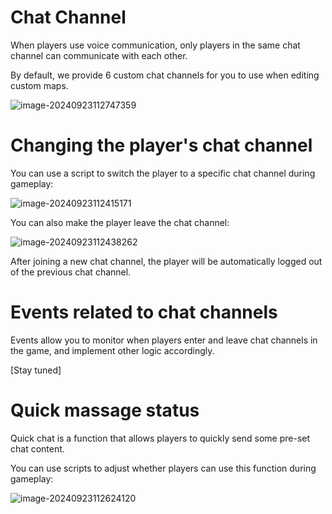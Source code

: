 # Chat Channel

When players use voice communication, only players in the same chat channel can communicate with each other.

By default, we provide 6 custom chat channels for you to use when editing custom maps.

![image-20240923112747359](https://dl.dir.freefiremobile.com/common/OB46/CSH/OfficialWeb/19-ChatChannel/image-20240923112747359.png)

# Changing the player's chat channel

You can use a script to switch the player to a specific chat channel during gameplay:

![image-20240923112415171](https://dl.dir.freefiremobile.com/common/OB46/CSH/OfficialWeb/19-ChatChannel/image-20240923112415171.png)

You can also make the player leave the chat channel:

![image-20240923112438262](https://dl.dir.freefiremobile.com/common/OB46/CSH/OfficialWeb/19-ChatChannel/image-20240923112438262.png)

After joining a new chat channel, the player will be automatically logged out of the previous chat channel.

# Events related to chat channels

Events allow you to monitor when players enter and leave chat channels in the game, and implement other logic accordingly.

[Stay tuned]

# Quick massage status

Quick chat is a function that allows players to quickly send some pre-set chat content.

You can use scripts to adjust whether players can use this function during gameplay:

![image-20240923112624120](https://dl.dir.freefiremobile.com/common/OB46/CSH/OfficialWeb/19-ChatChannel/image-20240923112624120.png)
